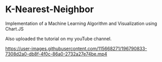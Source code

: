 # K-Nearest-Neighbor
Implementation of a Machine Learning Algorithm and Visualization using Chart.JS

Also uploaded the tutorial on my youTube channel.

https://user-images.githubusercontent.com/115668271/196790833-7308d2a0-db8f-4f0c-86a0-2732a27e74be.mp4
